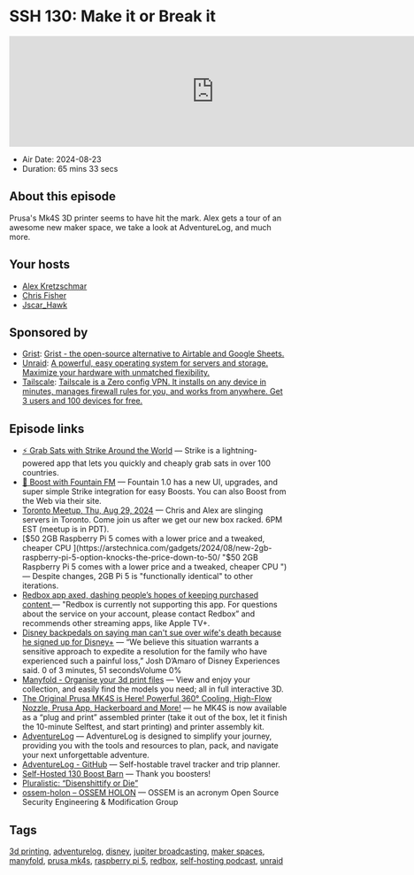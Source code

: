 # SSH 130: Make it or Break it

<iframe src="https://player.fireside.fm/v2/dUlrHQih+xU35kd1i?theme=dark" width="740" height="200" frameborder="0" scrolling="no"></iframe>

* Air Date: 2024-08-23
* Duration: 65 mins 33 secs

## About this episode

Prusa's Mk4S 3D printer seems to have hit the mark. Alex gets a tour of an awesome new maker space, we take a look at AdventureLog, and much more.

## Your hosts
* [Alex Kretzschmar](https://selfhosted.show/hosts/alexktz)
* [Chris Fisher](https://selfhosted.show/hosts/chrislas)
* [Jscar_Hawk](https://selfhosted.show/guests/jscar)

## Sponsored by

  * [Grist](https://getgrist.com/selfhosted): [Grist - the open-source alternative to Airtable and Google Sheets. ](https://getgrist.com/selfhosted)
  * [Unraid](https://unraid.net/selfhosted): [A powerful, easy operating system for servers and storage. Maximize your hardware with unmatched flexibility.](https://unraid.net/selfhosted)
  * [Tailscale](http://tailscale.com/selfhosted): [Tailscale is a Zero config VPN. It installs on any device in minutes, manages firewall rules for you, and works from anywhere. Get 3 users and 100 devices for free. ](http://tailscale.com/selfhosted)



## Episode links

  * [⚡ Grab Sats with Strike Around the World](https://strike.me/download/ "⚡ Grab Sats with Strike Around the World") — Strike is a lightning-powered app that lets you quickly and cheaply grab sats in over 100 countries.
  * [🎉 Boost with Fountain FM](https://fountain.fm/show/LxGQPEpBqTDLxF4d6qC5 "🎉 Boost with Fountain FM") — Fountain 1.0 has a new UI, upgrades, and super simple Strike integration for easy Boosts. You can also Boost from the Web via their site.
  * [Toronto Meetup, Thu, Aug 29, 2024](https://www.meetup.com/jupiterbroadcasting/events/302700160/?eventOrigin=group_upcoming_events "Toronto Meetup, Thu, Aug 29, 2024") — Chris and Alex are slinging servers in Toronto. Come join us after we get our new box racked. 6PM EST (meetup is in PDT). 
  * [$50 2GB Raspberry Pi 5 comes with a lower price and a tweaked, cheaper CPU ](https://arstechnica.com/gadgets/2024/08/new-2gb-raspberry-pi-5-option-knocks-the-price-down-to-50/ "$50 2GB Raspberry Pi 5 comes with a lower price and a tweaked, cheaper CPU ") — Despite changes, 2GB Pi 5 is "functionally identical" to other iterations. 
  * [Redbox app axed, dashing people’s hopes of keeping purchased content ](https://arstechnica.com/gadgets/2024/08/redbox-app-starts-going-away-removing-purchased-content-from-owners/ "Redbox app axed, dashing people’s hopes of keeping purchased content ") — "Redbox is currently not supporting this app. For questions about the service on your account, please contact Redbox” and recommends other streaming apps, like Apple TV+. 
  * [Disney backpedals on saying man can't sue over wife's death because he signed up for Disney+](https://www.nbcnews.com/news/us-news/disney-backpedals-saying-man-cant-sue-wifes-death-signed-disney-rcna167310 "Disney backpedals on saying man can't sue over wife's death because he signed up for Disney+") — “We believe this situation warrants a sensitive approach to expedite a resolution for the family who have experienced such a painful loss,” Josh D’Amaro of Disney Experiences said. 0 of 3 minutes, 51 secondsVolume 0% 
  * [Manyfold - Organise your 3d print files](https://manyfold.app/ "Manyfold - Organise your 3d print files") — View and enjoy your collection, and easily find the models you need; all in full interactive 3D.
  * [The Original Prusa MK4S is Here! Powerful 360° Cooling, High-Flow Nozzle, Prusa App, Hackerboard and More!](https://blog.prusa3d.com/the-original-prusa-mk4s-is-here_100605/ "The Original Prusa MK4S is Here! Powerful 360° Cooling, High-Flow Nozzle, Prusa App, Hackerboard and More!") — he MK4S is now available as a “plug and print” assembled printer (take it out of the box, let it finish the 10-minute Selftest, and start printing) and printer assembly kit. 
  * [ AdventureLog](https://adventurelog.app/ " AdventureLog") — AdventureLog is designed to simplify your journey, providing you with the tools and resources to plan, pack, and navigate your next unforgettable adventure.
  * [AdventureLog - GitHub](https://github.com/seanmorley15/AdventureLog "AdventureLog - GitHub") — Self-hostable travel tracker and trip planner. 
  * [Self-Hosted 130 Boost Barn](https://paste.docs.lol/reader/CliptMicrometre "Self-Hosted 130 Boost Barn") — Thank you boosters!
  * [Pluralistic: “Disenshittify or Die”](https://pluralistic.net/2024/08/17/hack-the-planet/#how-about-a-nice-game-of-chess "Pluralistic: “Disenshittify or Die”")
  * [ossem-holon – OSSEM HOLON](https://ossem.co/ "ossem-holon – OSSEM HOLON") — OSSEM is an acronym Open Source Security Engineering & Modification Group



## Tags

[3d printing](https://selfhosted.show/tags/3d%20printing), [adventurelog](https://selfhosted.show/tags/adventurelog), [disney](https://selfhosted.show/tags/disney), [jupiter broadcasting](https://selfhosted.show/tags/jupiter%20broadcasting), [maker spaces](https://selfhosted.show/tags/maker%20spaces), [manyfold](https://selfhosted.show/tags/manyfold), [prusa mk4s](https://selfhosted.show/tags/prusa%20mk4s), [raspberry pi 5](https://selfhosted.show/tags/raspberry%20pi%205), [redbox](https://selfhosted.show/tags/redbox), [self-hosting podcast](https://selfhosted.show/tags/self-hosting%20podcast), [unraid](https://selfhosted.show/tags/unraid)